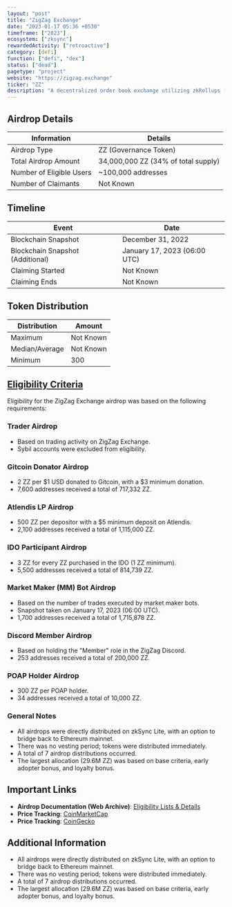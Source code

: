 ```yaml
---
layout: "post"
title: "ZigZag Exchange"
date: "2023-01-17 05:36 +0530"
timeframe: ["2023"]
ecosystem: ["zksync"]
rewardedActivity: ["retroactive"]
category: [defi]
function: ["defi", "dex"]
status: ["dead"]
pagetype: "project"
website: "https://zigzag.exchange"
ticker: "ZZ"
description: "A decentralized order book exchange utilizing zkRollups for fast and low-cost trading."
---
```

## Airdrop Details

| Information              | Details                             |
| ------------------------ | ----------------------------------- |
| Airdrop Type             | ZZ (Governance Token)               |
| Total Airdrop Amount     | 34,000,000 ZZ (34% of total supply) |
| Number of Eligible Users | ~100,000 addresses                  |
| Number of Claimants      | Not Known                           |

## Timeline

| Event                            | Date                         |
| -------------------------------- | ---------------------------- |
| Blockchain Snapshot              | December 31, 2022            |
| Blockchain Snapshot (Additional) | January 17, 2023 (06:00 UTC) |
| Claiming Started                 | Not Known                    |
| Claiming Ends                    | Not Known                    |

## Token Distribution

| Distribution   | Amount    |
| -------------- | --------- |
| Maximum        | Not Known |
| Median/Average | Not Known |
| Minimum        | 300       |

## [Eligibility Criteria](https://web.archive.org/web/20230304041149/https://docs.zigzag.exchange/zigzag-exchange/airdrops#eligibility-lists)

Eligibility for the ZigZag Exchange airdrop was based on the following requirements:

### Trader Airdrop
- Based on trading activity on ZigZag Exchange.
- Sybil accounts were excluded from eligibility.

### Gitcoin Donator Airdrop
- 2 ZZ per $1 USD donated to Gitcoin, with a $3 minimum donation.
- 7,600 addresses received a total of 717,332 ZZ.

### Atlendis LP Airdrop
- 500 ZZ per depositor with a $5 minimum deposit on Atlendis.
- 2,100 addresses received a total of 1,115,000 ZZ.

### IDO Participant Airdrop
- 3 ZZ for every ZZ purchased in the IDO (1 ZZ minimum).
- 5,500 addresses received a total of 814,739 ZZ.

### Market Maker (MM) Bot Airdrop
- Based on the number of trades executed by market maker bots.
- Snapshot taken on January 17, 2023 (06:00 UTC).
- 1,700 addresses received a total of 1,715,878 ZZ.

### Discord Member Airdrop
- Based on holding the "Member" role in the ZigZag Discord.
- 253 addresses received a total of 200,000 ZZ.

### POAP Holder Airdrop
- 300 ZZ per POAP holder.
- 34 addresses received a total of 10,000 ZZ.

### General Notes
- All airdrops were directly distributed on zkSync Lite, with an option to bridge back to Ethereum mainnet.
- There was no vesting period; tokens were distributed immediately.
- A total of 7 airdrop distributions occurred.
- The largest allocation (29.6M ZZ) was based on base criteria, early adopter bonus, and loyalty bonus.

## Important Links

- **Airdrop Documentation (Web Archive)**: [Eligibility Lists & Details](https://web.archive.org/web/20230304041149/https://docs.zigzag.exchange/zigzag-exchange/airdrops#eligibility-lists)
- **Price Tracking**: [CoinMarketCap](https://coinmarketcap.com/currencies/zigzag/)
- **Price Tracking**: [CoinGecko](https://www.coingecko.com/en/coins/zigzag)

## Additional Information

- All airdrops were directly distributed on zkSync Lite, with an option to bridge back to Ethereum mainnet.
- There was no vesting period; tokens were distributed immediately.
- A total of 7 airdrop distributions occurred.
- The largest allocation (29.6M ZZ) was based on base criteria, early adopter bonus, and loyalty bonus.